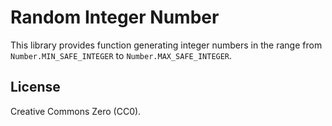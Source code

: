 # Random Integer Number

This library provides function generating integer numbers in the range from `Number.MIN_SAFE_INTEGER` to `Number.MAX_SAFE_INTEGER`.

## License

Creative Commons Zero (CC0).
